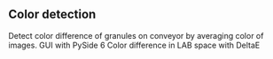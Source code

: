## Color detection
Detect color difference of granules on conveyor by averaging color of images.
GUI with PySide 6
Color difference in LAB space with DeltaE
